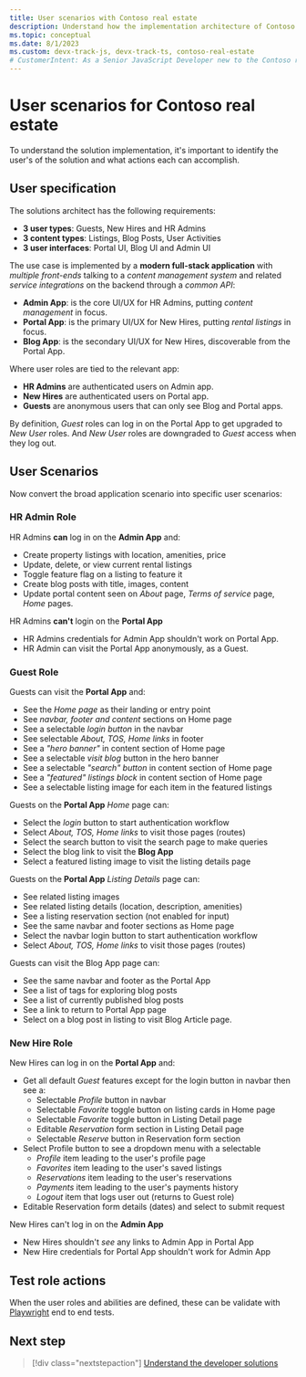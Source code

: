 ```yaml
---
title: User scenarios with Contoso real estate
description: Understand how the implementation architecture of Contoso real estate maps to the User scenarios the solution is meant to solve.
ms.topic: conceptual
ms.date: 8/1/2023
ms.custom: devx-track-js, devx-track-ts, contoso-real-estate
# CustomerIntent: As a Senior JavaScript Developer new to the Contoso real estate enterprise pp, I want understand how the user scenarios the architecture solves for so that I can have a deeper understanding between the technical solution and the business solution.
---
```


# User scenarios for Contoso real estate

To understand the solution implementation, it's important to identify the user's of the solution and what actions each can accomplish.

## User specification

The solutions architect has the following requirements:
 - **3 user types**: Guests, New Hires and HR Admins
 - **3 content types**: Listings, Blog Posts, User Activities
 - **3 user interfaces**: Portal UI, Blog UI and Admin UI

The use case is implemented by a **modern full-stack application** with _multiple front-ends_ talking to a _content management system_ and related _service integrations_ on the backend through a _common API_:
 - **Admin App**: is the core UI/UX for HR Admins, putting _content management_ in focus.
 - **Portal App**: is the primary UI/UX for New Hires, putting _rental listings_ in focus.
 - **Blog App**: is the secondary UI/UX for New Hires, discoverable from the Portal App.

Where user roles are tied to the relevant app:
 - **HR Admins** are authenticated users on Admin app.
 - **New Hires** are authenticated users on Portal app.
 - **Guests** are anonymous users that can only see Blog and Portal apps.

By definition, _Guest_ roles can log in on the Portal App to get upgraded to _New User_ roles. And _New User_ roles are downgraded to _Guest_ access when they log out. 

## User Scenarios

Now convert the broad application scenario into specific user scenarios:

### HR Admin Role

HR Admins **can** log in on the **Admin App** and: 

* Create property listings with location, amenities, price
* Update, delete, or view current rental listings
* Toggle feature flag on a listing to feature it
* Create blog posts with title, images, content
* Update portal content seen on _About_ page, _Terms of service_ page, _Home_ pages.

HR Admins **can't** login on the **Portal App**

* HR Admins credentials for Admin App shouldn't work on Portal App.
* HR Admin can visit the Portal App anonymously, as a Guest.

### Guest Role

Guests can visit the **Portal App** and:

* See the *Home page* as their landing or entry point
* See *navbar, footer and content* sections on Home page
* See a selectable *login button* in the navbar 
* See selectable *About, TOS, Home links* in footer
* See a *"hero banner"* in content section of Home page 
* See a selectable *visit blog* button in the hero banner 
* See a selectable *"search" button* in content section of Home page 
* See a *"featured" listings block* in content section of Home page 
* See a selectable listing image for each item in the featured listings

Guests on the **Portal App** _Home_ page can: 

* Select the *login* button to start authentication workflow
* Select *About, TOS, Home links* to visit those pages (routes)
* Select the search button to visit the search page to make queries
* Select the blog link to visit the **Blog App**
* Select a featured listing image to visit the listing details page

Guests on the **Portal App** _Listing Details_ page can:

* See related listing images
* See related listing details (location, description, amenities)
* See a listing reservation section (not enabled for input)
* See the same navbar and footer sections as Home page
* Select the navbar login button to start authentication workflow
* Select *About, TOS, Home links* to visit those pages (routes)

Guests can visit the Blog App page can:

* See the same navbar and footer as the Portal App
* See a list of tags for exploring blog posts
* See a list of currently published blog posts 
* See a link to return to Portal App page
* Select on a blog post in listing to visit Blog Article page.

### New Hire Role

New Hires can log in on the **Portal App** and: 

* Get all default _Guest_ features except for the login button in navbar then see a:
    * Selectable _Profile_ button in navbar 
    * Selectable _Favorite_ toggle button on listing cards in Home page
    * Selectable _Favorite_ toggle button in Listing Detail page
    * Editable _Reservation_ form section in Listing Detail page
    * Selectable _Reserve_ button in Reservation form section
* Select Profile button to see a dropdown menu with a selectable
    - _Profile_ item leading to the user's profile page
    - _Favorites_ item leading to the user's saved listings
    - _Reservations_ item leading to the user's reservations 
    - _Payments_ item leading to the user's payments history
    - _Logout_ item that logs user out (returns to Guest role)
* Editable Reservation form details (dates) and select to submit request

New Hires can't log in on the **Admin App**

* New Hires shouldn't _see_ any links to Admin App in Portal App
* New Hire credentials for Portal App shouldn't work for Admin App

## Test role actions

When the user roles and abilities are defined, these can be validate with [Playwright](https://playwright.dev/docs/intro) end to end tests.

## Next step

> [!div class="nextstepaction"]
> [Understand the developer solutions](contoso-real-estate-developer-solutions.md)
